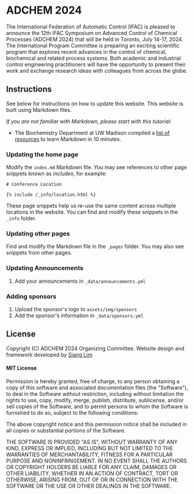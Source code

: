 # ADCHEM 2024

The International Federation of Automatic Control (IFAC) is pleased to announce the 12th IFAC Symposium on Advanced Control of Chemical Processes (ADCHEM 2024) that will be held in Toronto, July 14-17, 2024. The International Program Committee is preparing an exciting scientific program that explores recent advances in the control of chemical, biochemical and related process systems. Both academic and industrial control engineering practitioners will have the opportunity to present their work and exchange research ideas with colleagues from across the globe.

## Instructions

See below for instructions on how to update this website. This website is built using Markdown files.

*If you are not familiar with Markdown, please start with this tutorial*:

- The Biochemistry Department at UW Madison compiled a [list of resources](https://bcrf.biochem.wisc.edu/2021/06/03/do-yourself-a-favor-learn-markdown-master-it-in-10-minutes/) to learn Markdown in 10 minutes.

### Updating the home page

Modify the `index.md` Markdown file. You may see references to other page snippets known as *includes*, for example:

```
# Conference Location

{% include /_info/location.html %}
```

These page snippets help us re-use the same content across multiple locations in the website. You can find and modify these snippets in the `_info` folder.

### Updating other pages

Find and modify the Markdown file in the `_pages` folder. You may also see snippets from other pages.

### Updating Announcements

1. Add your announcements in `_data/announcements.yml`

### Adding sponsors

1. Upload the sponsor's logo to `assets/img/sponsors`
2. Add the sponsor's information in `_data/sponsors.yml`

## License

Copyright (C) ADCHEM 2024 Organizing Committee. Website design and framework developed by [Siang Lim](https://www.siang.ca).

#### MIT License
Permission is hereby granted, free of charge, to any person obtaining a copy of this software and associated documentation files (the "Software"), to deal in the Software without restriction, including without limitation the rights to use, copy, modify, merge, publish, distribute, sublicense, and/or sell copies of the Software, and to permit persons to whom the Software is furnished to do so, subject to the following conditions:

The above copyright notice and this permission notice shall be included in all copies or substantial portions of the Software.

THE SOFTWARE IS PROVIDED "AS IS", WITHOUT WARRANTY OF ANY KIND, EXPRESS OR IMPLIED, INCLUDING BUT NOT LIMITED TO THE WARRANTIES OF MERCHANTABILITY, FITNESS FOR A PARTICULAR PURPOSE AND NONINFRINGEMENT. IN NO EVENT SHALL THE AUTHORS OR COPYRIGHT HOLDERS BE LIABLE FOR ANY CLAIM, DAMAGES OR OTHER LIABILITY, WHETHER IN AN ACTION OF CONTRACT, TORT OR OTHERWISE, ARISING FROM, OUT OF OR IN CONNECTION WITH THE SOFTWARE OR THE USE OR OTHER DEALINGS IN THE SOFTWARE.
